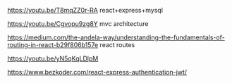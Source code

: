 https://youtu.be/T8mqZZ0r-RA react+express+mysql

https://youtu.be/Cgvopu9zg8Y mvc architecture

https://medium.com/the-andela-way/understanding-the-fundamentals-of-routing-in-react-b29f806b157e  react routes

https://youtu.be/yN5qKqLDlpM

https://www.bezkoder.com/react-express-authentication-jwt/